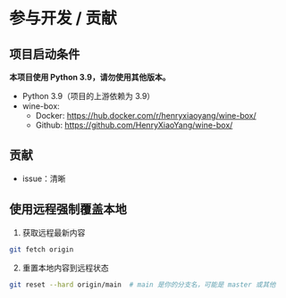 # 参与开发 / 贡献

## 项目启动条件

**本项目使用 Python 3.9，请勿使用其他版本。**

- Python 3.9（项目的上游依赖为 3.9）
- wine-box:
  - Docker: https://hub.docker.com/r/henryxiaoyang/wine-box/
  - Github: https://github.com/HenryXiaoYang/wine-box/


## 贡献

- issue：清晰



## 使用远程强制覆盖本地

1. 获取远程最新内容

```bash
git fetch origin
```

2. 重置本地内容到远程状态

```bash
git reset --hard origin/main  # main 是你的分支名，可能是 master 或其他
```